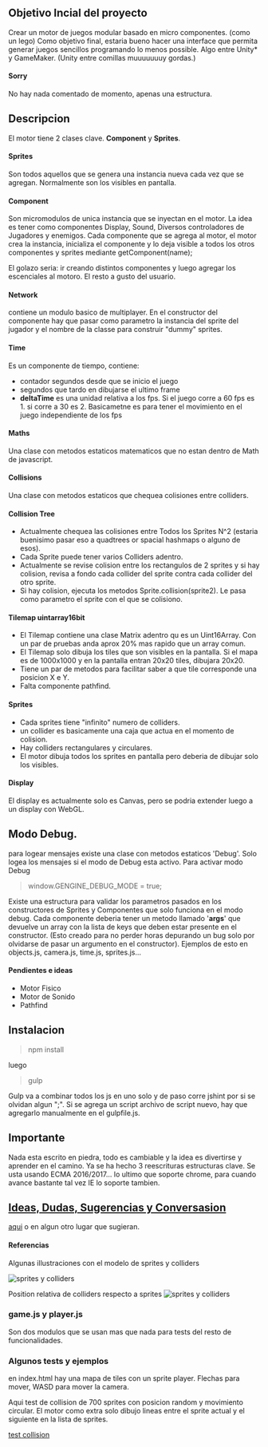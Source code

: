
##  Objetivo Incial del proyecto
Crear un motor de juegos modular basado en micro componentes. (como un lego)
Como objetivo final, estaria bueno hacer una interface que permita generar juegos sencillos programando lo menos possible. Algo entre Unity* y GameMaker. (Unity entre comillas muuuuuuuy gordas.)


#### Sorry
No hay nada comentado de momento, apenas una estructura.



## Descripcion

El motor tiene 2 clases clave.
**Component** y **Sprites**.

#### Sprites
Son todos aquellos que se genera una instancia nueva cada vez que se agregan. Normalmente son los visibles en pantalla.

#### Component
Son micromodulos de unica instancia que se inyectan en el motor.
La idea es tener como componentes Display, Sound, Diversos controladores de Jugadores y enemigos.
Cada componente que se agrega al motor, el motor crea la instancia, inicializa el componente y lo deja visible a todos los otros componentes y sprites mediante getComponent(name);

El golazo seria: ir creando distintos componentes y luego agregar los escenciales al motoro. El resto a gusto del usuario.


#### Network
contiene un modulo basico de multiplayer.
En el constructor del componente hay que pasar como parametro la instancia del sprite del jugador y el nombre de la classe para construir "dummy" sprites.

#### Time
Es un componente de tiempo, contiene:
* contador segundos desde que se inicio el juego
* segundos que tardo en dibujarse el ultimo frame
* **deltaTime** es una unidad relativa a los fps. Si el juego corre a 60 fps es 1. si corre a 30 es 2. Basicametne es para tener el movimiento en el juego independiente de los fps

#### Maths
Una clase con metodos estaticos matematicos que no estan dentro de Math de javascript.

#### Collisions
Una clase con metodos estaticos que chequea colisiones entre colliders.


#### Collision Tree
* Actualmente chequea las colisiones entre Todos los Sprites N^2 (estaria buenisimo pasar eso a quadtrees or spacial hashmaps o alguno de esos).
* Cada Sprite puede tener varios Colliders adentro.
* Actualmente se revise colision entre los rectangulos de 2 sprites y si hay colision, revisa a fondo cada collider del sprite contra cada collider del otro sprite.
* Si hay colision, ejecuta los metodos Sprite.collision(sprite2). Le pasa como parametro el sprite con el que se colisiono.



#### Tilemap uintarray16bit
* El Tilemap contiene una clase Matrix adentro qu es un Uint16Array. Con un par de pruebas anda aprox 20% mas rapido que un array comun.
* El Tilemap solo dibuja los tiles que son visibles en la pantalla. Si el mapa es de 1000x1000 y  en la pantalla entran 20x20 tiles, dibujara 20x20.
* Tiene un par de metodos para facilitar saber a que tile corresponde una posicion X e Y.
* Falta componente pathfind.

#### Sprites
* Cada sprites tiene "infinito" numero de colliders.
* un collider es basicamente una caja que actua en el momento de colision.
* Hay colliders rectangulares y circulares.
* El motor dibuja todos los sprites en pantalla pero deberia de dibujar solo los visibles.


#### Display
El display es actualmente solo es Canvas, pero se podria extender luego a un display con WebGL.


## Modo Debug.
para logear mensajes existe una clase con metodos estaticos 'Debug'.  Solo logea los mensajes si el modo de Debug esta activo.
Para activar modo Debug

>window.GENGINE_DEBUG_MODE = true;

Existe una estructura para validar los parametros pasados en los constructores de Sprites y Componentes que solo funciona en el modo debug. Cada componente deberia tener un metodo llamado '__args__' que devuelve un array con la lista de keys que deben estar presente en el constructor.
(Esto creado para no perder horas depurando un bug solo por olvidarse de pasar un argumento en el constructor). Ejemplos de esto en objects.js, camera.js, time.js, sprites.js...



#### Pendientes e ideas
* Motor Fisico
* Motor de Sonido
* Pathfind


## Instalacion

>npm install

luego
>gulp

Gulp va a combinar todos los js en uno solo y de paso corre jshint por si se olvidan algun ";".
Si se agrega un script archivo de script nuevo, hay que agregarlo manualmente en el gulpfile.js.


## Importante
Nada esta escrito en piedra, todo es cambiable y la idea es divertirse y aprender en el camino. Ya se ha hecho 3 reescrituras estructuras clave.
Se usta usando ECMA 2016/2017... lo ultimo que soporte chrome, para cuando avance bastante tal vez IE lo soporte tambien.


## [Ideas, Dudas, Sugerencias y Conversasion](https://github.com/eugenioenko/gengine/issues/1)
[aqui](https://github.com/eugenioenko/gengine/issues/1) o en algun otro lugar que sugieran.


#### Referencias

Algunas illustraciones con el modelo de sprites y colliders

![sprites y colliders ](https://eugenioenko.github.io/gengine/images/sprites-colliders.png)

Position relativa de colliders respecto a sprites
![sprites y colliders ](https://eugenioenko.github.io/gengine/images/colliders-relative.png)


### game.js y player.js
Son dos modulos que se usan mas que nada para tests del resto de funcionalidades.


### Algunos tests y ejemplos
en index.html hay una mapa de tiles con un sprite player. Flechas para mover, WASD para mover la camera.


Aqui test de collision de 700 sprites con posicion random y movimiento circular. El motor como extra solo dibujo lineas entre el sprite actual y el siguiente en la lista de sprites.

[test collision](https://codepen.io/eugenioenko/full/zPJaKR/)